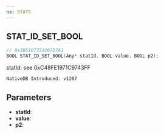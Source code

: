 ```yaml
---
ns: STATS
---
```

## STAT_ID_SET_BOOL

```c
// 0x3B5107353267D7A1
BOOL STAT_ID_SET_BOOL(Any* statId, BOOL value, BOOL p2);
```

statId: see 0xC48FE1971C9743FF

```
NativeDB Introduced: v1207
```

## Parameters
* **statId**:
* **value**:
* **p2**:

